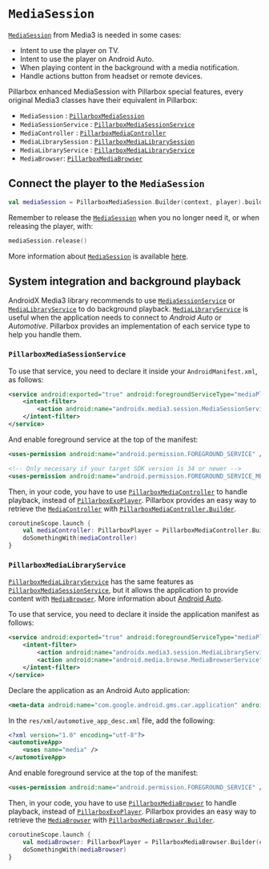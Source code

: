# `MediaSession`

[`MediaSession`][media-session] from Media3 is needed in some cases:

- Intent to use the player on TV.
- Intent to use the player on Android Auto.
- When playing content in the background with a media notification.
- Handle actions button from headset or remote devices.

Pillarbox enhanced MediaSession with Pillarbox special features, every original Media3 classes have their equivalent in Pillarbox:

- `MediaSession` : [`PillarboxMediaSession`][pillarbox-media-session-source]
- `MediaSessionService` : [`PillarboxMediaSessionService`][pillarbox-media-session-service-source]
- `MediaController` : [`PillarboxMediaController`][pillarbox-media-controller-source]
- `MediaLibrarySession` : [`PillarboxMediaLibrarySession`][pillarbox-media-library-session-source]
- `MediaLibraryService` : [`PillarboxMediaLibraryService`][pillarbox-media-library-service-source]
- `MediaBrowser`: [`PillarboxMediaBrowser`][pillarbox-media-browser-source]

## Connect the player to the `MediaSession`

```kotlin
val mediaSession = PillarboxMediaSession.Builder(context, player).build()
```

Remember to release the [`MediaSession`][media-session-documentation] when you no longer need it, or when releasing the player, with:

```kotlin
mediaSession.release()
```

More information about [`MediaSession`][media-session-documentation] is available [here][media-session-guide].

## System integration and background playback

AndroidX Media3 library recommends to use [`MediaSessionService`][media-session-service-documentation] or
[`MediaLibraryService`][media-library-service-documentation] to do background playback. [`MediaLibraryService`][media-library-service-documentation]
is useful when the application needs to connect to _Android Auto_ or _Automotive_. Pillarbox provides an implementation of each service type to help
you handle them.

### `PillarboxMediaSessionService`

To use that service, you need to declare it inside your `AndroidManifest.xml`, as follows:

```xml
<service android:exported="true" android:foregroundServiceType="mediaPlayback" android:name=".service.DemoMediaSessionService">
    <intent-filter>
        <action android:name="androidx.media3.session.MediaSessionService" />
    </intent-filter>
</service>
```

And enable foreground service at the top of the manifest:

```xml
<uses-permission android:name="android.permission.FOREGROUND_SERVICE" />

<!-- Only necessary if your target SDK version is 34 or newer -->
<uses-permission android:name="android.permission.FOREGROUND_SERVICE_MEDIA_PLAYBACK" />
```

Then, in your code, you have to use [`PillarboxMediaController`][pillarbox-media-controller-source] to handle playback, instead of
[`PillarboxExoPlayer`][pillarbox-exo-player-source]. Pillarbox provides an easy way to retrieve the
[`MediaController`][media-controller-documentation] with [`PillarboxMediaController.Builder`][pillarbox-media-controller-source].

```kotlin
coroutineScope.launch {
    val mediaController: PillarboxPlayer = PillarboxMediaController.Builder(context, DemoMediaLibraryService::class.java).build()
    doSomethingWith(mediaController)
}
```

### `PillarboxMediaLibraryService`

[`PillarboxMediaLibraryService`][pillarbox-media-library-service-source] has the same features as
[`PillarboxMediaSessionService`][pillarbox-media-session-service-source], but it allows the application to provide content with
[`MediaBrowser`][media-browser-documentation]. More information about [Android Auto][android-auto-documentation].

To use that service, you need to declare it inside the application manifest as follows:

```xml
<service android:exported="true" android:foregroundServiceType="mediaPlayback" android:name=".service.DemoMediaLibraryService">
    <intent-filter>
        <action android:name="androidx.media3.session.MediaLibraryService" />
        <action android:name="android.media.browse.MediaBrowserService" />
    </intent-filter>
</service>
```

Declare the application as an Android Auto application:

```xml
<meta-data android:name="com.google.android.gms.car.application" android:resource="@xml/automotive_app_desc" />
```

In the `res/xml/automotive_app_desc.xml` file, add the following:

```xml
<?xml version="1.0" encoding="utf-8"?>
<automotiveApp>
    <uses name="media" />
</automotiveApp>
```

And enable foreground service at the top of the manifest:

```xml
<uses-permission android:name="android.permission.FOREGROUND_SERVICE" />
```

Then, in your code, you have to use [`PillarboxMediaBrowser`][pillarbox-media-browser-source] to handle playback, instead of
[`PillarboxExoPlayer`][pillarbox-exo-player-source]. Pillarbox provides an easy way to retrieve the
[`MediaBrowser`][media-browser-documentation] with [`PillarboxMediaBrowser.Builder`][pillarbox-media-browser-source].

```kotlin
coroutineScope.launch {
    val mediaBrowser: PillarboxPlayer = PillarboxMediaBrowser.Builder(context, DemoMediaLibraryService::class.java).build()
    doSomethingWith(mediaBrowser)
}
```

[media-browser-documentation]: https://developer.android.com/media/media3/session/connect-to-media-app#browser
[media-controller-documentation]: https://developer.android.com/media/media3/session/connect-to-media-app
[media-session]: https://developer.android.com/media/media3/session/control-playback
[media-library-service-documentation]: https://developer.android.com/reference/androidx/media3/session/MediaLibraryService
[media-session-documentation]: https://developer.android.com/reference/androidx/media3/session/MediaSession
[media-session-guide]: https://developer.android.com/guide/topics/media/media3/getting-started/mediasession
[media-session-service-documentation]: https://developer.android.com/reference/androidx/media3/session/MediaSessionService
[pillarbox-exo-player-source]: https://github.com/SRGSSR/pillarbox-android/blob/main/pillarbox-player/src/main/java/ch/srgssr/pillarbox/player/PillarboxExoPlayer.kt
[pillarbox-media-browser-source]: https://github.com/SRGSSR/pillarbox-android/blob/main/pillarbox-player/src/main/java/ch/srgssr/pillarbox/player/session/PillarboxMediaBrowser.kt
[pillarbox-media-controller-source]: https://github.com/SRGSSR/pillarbox-android/blob/main/pillarbox-player/src/main/java/ch/srgssr/pillarbox/player/session/PillarboxMediaController.kt
[pillarbox-media-library-service-source]: https://github.com/SRGSSR/pillarbox-android/blob/main/pillarbox-player/src/main/java/ch/srgssr/pillarbox/player/session/PillarboxMediaLibraryService.kt
[pillarbox-media-library-session-source]: https://github.com/SRGSSR/pillarbox-android/blob/main/pillarbox-player/src/main/java/ch/srgssr/pillarbox/player/session/PillarboxMediaLibrarySession.kt
[pillarbox-media-session-service-source]: https://github.com/SRGSSR/pillarbox-android/blob/main/pillarbox-player/src/main/java/ch/srgssr/pillarbox/player/session/PillarboxMediaSessionService.kt
[pillarbox-media-session-source]: https://github.com/SRGSSR/pillarbox-android/blob/main/pillarbox-player/src/main/java/ch/srgssr/pillarbox/player/session/PillarboxMediaSession.kt
[android-auto-documentation]: https://developer.android.com/training/auto/audio/

